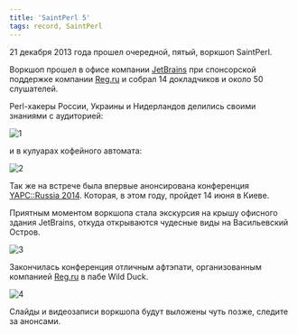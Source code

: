 ```yaml
---
title: 'SaintPerl 5'
tags: record, SaintPerl
---
```


21 декабря 2013 года прошел очередной, пятый, воркшоп SaintPerl.

Воркшоп прошел в офисе компании [JetBrains](http://jetbrains.ru) при спонсорской поддержке компании [Reg.ru](http://reg.ru) 
и собрал 14 докладчиков и около 50 слушателей.

Perl-хакеры России, Украины и Нидерландов делились своими знаниями с аудиторией:

![1](https://pbs.twimg.com/media/Bb_fy5UIcAAmRu5.jpg)

и в кулуарах кофейного автомата:

![2](https://pbs.twimg.com/media/BcAg8hmIcAAV0Pq.jpg)


Так же на встрече была впервые анонсирована конференция [YAPC::Russia 2014](http://event.yapcrussia.org/yr2014/). 
Которая, в этом году, пройдет 14 июня в Киеве. 

Приятным моментом воркшопа стала экскурсия на крышу офисного здания JetBrains, откуда открываются чудесные виды на Васильевский Остров.

![3](https://pbs.twimg.com/media/BcCN7_MCQAAhDL9.jpg)


Закончилась конференция отличным афтэпати, организованным компанией [Reg.ru](http://reg.ru) в пабе Wild Duck.

![4](https://pbs.twimg.com/media/BcB5uyIIgAAuKXd.jpg)

Слайды и видеозаписи воркшопа будут выложены чуть позже, следите за анонсами.